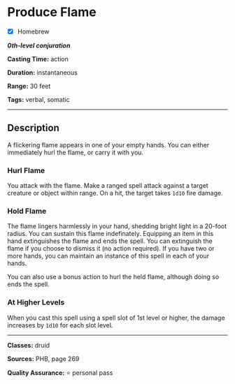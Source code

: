 # Produce Flame

- [x] Homebrew

***0th-level conjuration***

**Casting Time:** action

**Duration:** instantaneous

**Range:** 30 feet

**Tags:** verbal, somatic

---

## Description
A flickering flame appears in one of your empty hands. You can either immediately hurl the flame, or carry it with you.

### Hurl Flame
You attack with the flame. Make a ranged spell attack against a target creature or object within range. On a hit, the target takes `1d10` fire damage.

### Hold Flame
The flame lingers harmlessly in your hand, shedding bright light in a 20-foot radius. You can sustain this flame indefinately. Equipping an item in this hand extinguishes the flame and ends the spell. You can extinguish the flame if you choose to dismiss it (no action required). If you have two or more hands, you can maintain an instance of this spell in each of your hands.

You can also use a bonus action to hurl the held flame, although doing so ends the spell.

### At Higher Levels
When you cast this spell using a spell slot of 1st level or higher, the damage increases by `1d10` for each slot level.

---

**Classes:** druid

**Sources:** PHB, page 269

**Quality Assurance:** :star: personal pass

